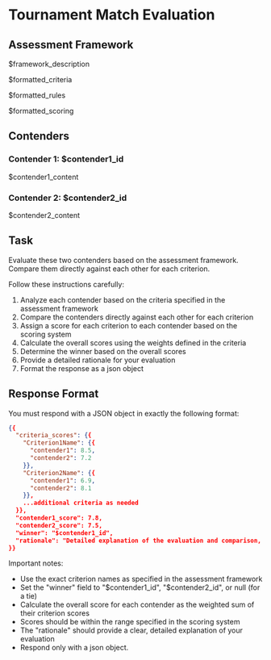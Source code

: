 # Tournament Match Evaluation

## Assessment Framework
$framework_description

$formatted_criteria

$formatted_rules

$formatted_scoring

## Contenders

### Contender 1: $contender1_id
$contender1_content

### Contender 2: $contender2_id
$contender2_content

## Task
Evaluate these two contenders based on the assessment framework. Compare them directly against each other for each criterion.

Follow these instructions carefully:
1. Analyze each contender based on the criteria specified in the assessment framework
2. Compare the contenders directly against each other for each criterion
3. Assign a score for each criterion to each contender based on the scoring system
4. Calculate the overall scores using the weights defined in the criteria
5. Determine the winner based on the overall scores
6. Provide a detailed rationale for your evaluation
7. Format the response as a json object

## Response Format
You must respond with a JSON object in exactly the following format:

```json
{{
  "criteria_scores": {{
    "Criterion1Name": {{
      "contender1": 8.5,
      "contender2": 7.2
    }},
    "Criterion2Name": {{
      "contender1": 6.9,
      "contender2": 8.1
    }},
    ...additional criteria as needed
  }},
  "contender1_score": 7.8,
  "contender2_score": 7.5,
  "winner": "$contender1_id",
  "rationale": "Detailed explanation of the evaluation and comparison, highlighting strengths and weaknesses of each contender and justifying the scores and winner."
}}
```

Important notes:
- Use the exact criterion names as specified in the assessment framework
- Set the "winner" field to "$contender1_id", "$contender2_id", or null (for a tie)
- Calculate the overall score for each contender as the weighted sum of their criterion scores
- Scores should be within the range specified in the scoring system
- The "rationale" should provide a clear, detailed explanation of your evaluation
- Respond only with a json object.